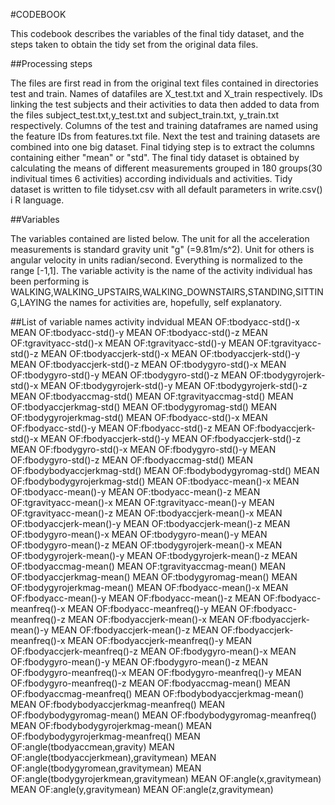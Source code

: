#CODEBOOK

This codebook describes the variables of the final tidy dataset, and the steps taken to obtain the tidy set from the original data files.

##Processing steps

The files are first read in from the original text files contained in directories test and train. Names of datafiles are X_test.txt and X_train 
respectively. IDs linking the test subjects and their activities to data then added to data from the files subject_test.txt,y_test.txt and 
subject_train.txt, y_train.txt respectively. Columns of the test and training dataframes are named using the feature IDs from features.txt file.
Next the test and training datasets are combined into one big dataset. Final tidying step is to extract the columns containing either "mean" or "std".
The final tidy dataset is obtained by calculating the means of different measurements grouped in 180 groups(30 indivitual times 6 activities) according 
individuals and activities. Tidy dataset is written to file tidyset.csv with all default parameters in write.csv() i R language.

##Variables

The variables contained are listed below. The unit for all the acceleration measurements is standard gravity unit "g" (=9.81m/s^2). Unit for others
is angular velocity in units radian/second. Everything is normalized to the range [-1,1]. The variable activity is the name of the activity individual 
has been performing is WALKING,WALKING_UPSTAIRS,WALKING_DOWNSTAIRS,STANDING,SITTING,LAYING the names for activities are, hopefully, self explanatory.

##List of variable names 
activity
indvidual
MEAN OF:tbodyacc-std()-x
MEAN OF:tbodyacc-std()-y
MEAN OF:tbodyacc-std()-z
MEAN OF:tgravityacc-std()-x
MEAN OF:tgravityacc-std()-y
MEAN OF:tgravityacc-std()-z
MEAN OF:tbodyaccjerk-std()-x
MEAN OF:tbodyaccjerk-std()-y
MEAN OF:tbodyaccjerk-std()-z
MEAN OF:tbodygyro-std()-x
MEAN OF:tbodygyro-std()-y
MEAN OF:tbodygyro-std()-z
MEAN OF:tbodygyrojerk-std()-x
MEAN OF:tbodygyrojerk-std()-y
MEAN OF:tbodygyrojerk-std()-z
MEAN OF:tbodyaccmag-std()
MEAN OF:tgravityaccmag-std()
MEAN OF:tbodyaccjerkmag-std()
MEAN OF:tbodygyromag-std()
MEAN OF:tbodygyrojerkmag-std()
MEAN OF:fbodyacc-std()-x
MEAN OF:fbodyacc-std()-y
MEAN OF:fbodyacc-std()-z
MEAN OF:fbodyaccjerk-std()-x
MEAN OF:fbodyaccjerk-std()-y
MEAN OF:fbodyaccjerk-std()-z
MEAN OF:fbodygyro-std()-x
MEAN OF:fbodygyro-std()-y
MEAN OF:fbodygyro-std()-z
MEAN OF:fbodyaccmag-std()
MEAN OF:fbodybodyaccjerkmag-std()
MEAN OF:fbodybodygyromag-std()
MEAN OF:fbodybodygyrojerkmag-std()
MEAN OF:tbodyacc-mean()-x
MEAN OF:tbodyacc-mean()-y
MEAN OF:tbodyacc-mean()-z
MEAN OF:tgravityacc-mean()-x
MEAN OF:tgravityacc-mean()-y
MEAN OF:tgravityacc-mean()-z
MEAN OF:tbodyaccjerk-mean()-x
MEAN OF:tbodyaccjerk-mean()-y
MEAN OF:tbodyaccjerk-mean()-z
MEAN OF:tbodygyro-mean()-x
MEAN OF:tbodygyro-mean()-y
MEAN OF:tbodygyro-mean()-z
MEAN OF:tbodygyrojerk-mean()-x
MEAN OF:tbodygyrojerk-mean()-y
MEAN OF:tbodygyrojerk-mean()-z
MEAN OF:tbodyaccmag-mean()
MEAN OF:tgravityaccmag-mean()
MEAN OF:tbodyaccjerkmag-mean()
MEAN OF:tbodygyromag-mean()
MEAN OF:tbodygyrojerkmag-mean()
MEAN OF:fbodyacc-mean()-x
MEAN OF:fbodyacc-mean()-y
MEAN OF:fbodyacc-mean()-z
MEAN OF:fbodyacc-meanfreq()-x
MEAN OF:fbodyacc-meanfreq()-y
MEAN OF:fbodyacc-meanfreq()-z
MEAN OF:fbodyaccjerk-mean()-x
MEAN OF:fbodyaccjerk-mean()-y
MEAN OF:fbodyaccjerk-mean()-z
MEAN OF:fbodyaccjerk-meanfreq()-x
MEAN OF:fbodyaccjerk-meanfreq()-y
MEAN OF:fbodyaccjerk-meanfreq()-z
MEAN OF:fbodygyro-mean()-x
MEAN OF:fbodygyro-mean()-y
MEAN OF:fbodygyro-mean()-z
MEAN OF:fbodygyro-meanfreq()-x
MEAN OF:fbodygyro-meanfreq()-y
MEAN OF:fbodygyro-meanfreq()-z
MEAN OF:fbodyaccmag-mean()
MEAN OF:fbodyaccmag-meanfreq()
MEAN OF:fbodybodyaccjerkmag-mean()
MEAN OF:fbodybodyaccjerkmag-meanfreq()
MEAN OF:fbodybodygyromag-mean()
MEAN OF:fbodybodygyromag-meanfreq()
MEAN OF:fbodybodygyrojerkmag-mean()
MEAN OF:fbodybodygyrojerkmag-meanfreq()
MEAN OF:angle(tbodyaccmean,gravity)
MEAN OF:angle(tbodyaccjerkmean),gravitymean)
MEAN OF:angle(tbodygyromean,gravitymean)
MEAN OF:angle(tbodygyrojerkmean,gravitymean)
MEAN OF:angle(x,gravitymean)
MEAN OF:angle(y,gravitymean)
MEAN OF:angle(z,gravitymean)